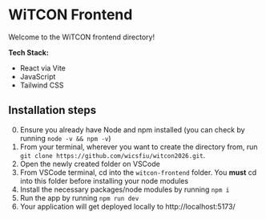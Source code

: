 # WiTCON Frontend

Welcome to the WiTCON frontend directory!

**Tech Stack:**
- React via Vite
- JavaScript
- Tailwind CSS

## Installation steps

0. Ensure you already have Node and npm installed (you can check by running `node -v && npm -v`)
1. From your terminal, wherever you want to create the directory from, run `git clone https://github.com/wicsfiu/witcon2026.git`.
2. Open the newly created folder on VSCode
3. From VSCode terminal, cd into the `witcon-frontend` folder. You **must** cd into this folder before installing your node modules 
4. Install the necessary packages/node modules by running `npm i`
5. Run the app by running `npm run dev`
6. Your application will get deployed locally to http://localhost:5173/